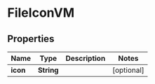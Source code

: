 

# FileIconVM


## Properties

Name | Type | Description | Notes
------------ | ------------- | ------------- | -------------
**icon** | **String** |  |  [optional]



